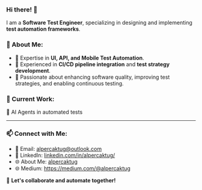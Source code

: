 ### Hi there! 👋

I am a **Software Test Engineer**, specializing in designing and implementing **test automation frameworks**.

### 🚀 About Me:
- 🔹 Expertise in **UI, API, and Mobile Test Automation**.
- 🔹 Experienced in **CI/CD pipeline integration** and **test strategy development**.
- 🔹 Passionate about enhancing software quality, improving test strategies, and enabling continuous testing.

### 🔭 Current Work:
🤔 AI Agents in automated tests


---

### 📫 Connect with Me:
- 📩 Email: [alpercaktug@outlook.com](mailto:alpercaktug@outlook.com)
- 💼 LinkedIn: [linkedin.com/in/alpercaktug/](https://linkedin.com/in/alpercaktug/)
- 🌐 About Me: [alpercaktug](https://alpercaktug.github.io)
- 🌐 Medium: https://medium.com/@alpercaktug

🚀 **Let's collaborate and automate together!**



<!--
**alpercaktug/alpercaktug** is a ✨ _special_ ✨ repository because its `README.md` (this file) appears on your GitHub profile.

Here are some ideas to get you started:

- 🔭 I’m currently working on ...
- 🌱 I’m currently learning ...
- 👯 I’m looking to collaborate on ...
- 🤔 I’m looking for help with ...
- 💬 Ask me about ...
- 📫 How to reach me: ...
- 😄 Pronouns: ...
- ⚡ Fun fact: ...
-->
